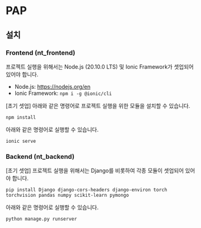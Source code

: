 # PAP

## 설치

### Frontend (nt_frontend)

프로젝트 실행을 위해서는 Node.js (20.10.0 LTS) 및 Ionic Framework가 셋업되어 있어야 합니다.
- Node.js: https://nodejs.org/en
- Ionic Framework: `npm i -g @ionic/cli`

[초기 셋업] 아래와 같은 명령어로 프로젝트 실행을 위한 모듈을 설치할 수 있습니다.
```
npm install
```

아래와 같은 명령어로 실행할 수 있습니다.
```
ionic serve
```

### Backend (nt_backend)

[초기 셋업] 프로젝트 실행을 위해서는 Django를 비롯하여 각종 모듈이 셋업되어 있어야 합니다.
```
pip install Django django-cors-headers django-environ torch torchvision pandas numpy scikit-learn pymongo
```

아래와 같은 명령어로 실행할 수 있습니다.
```
python manage.py runserver
```